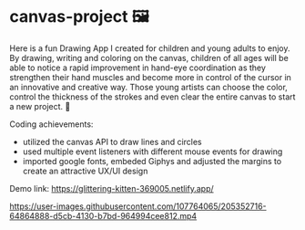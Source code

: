# canvas-project 🖼
Here is a fun Drawing App I created for children and young adults to enjoy. By drawing, writing and coloring on the canvas, children of all ages will be able to notice a rapid improvement in 
hand-eye coordination as they strengthen their hand muscles and become more in control of the cursor in an innovative and creative way. Those young artists can choose the color, control the thickness
of the strokes and even clear the entire canvas to start a new project. 🎨

Coding achievements:

- utilized the canvas API to draw lines and circles
- used multiple event listeners with different mouse events for drawing
- imported google fonts, embeded Giphys and adjusted the margins to create an attractive UX/UI design

Demo link: https://glittering-kitten-369005.netlify.app/





https://user-images.githubusercontent.com/107764065/205352716-64864888-d5cb-4130-b7bd-964994cee812.mp4

